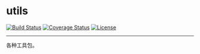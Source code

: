 # utils

[![Build Status](https://travis-ci.org/storezhang/utils.svg?branch=master)](https://travis-ci.org/storezhang/)
[![Coverage Status](https://coveralls.io/repos/github/storezhang/utils/badge.svg?branch=master)](https://coveralls.io/github/storezhang/utils?branch=master)
[![License](http://img.shields.io/:license-apache-brightgreen.svg)](http://www.apache.org/licenses/LICENSE-2.0.html)

----------
各种工具包。
